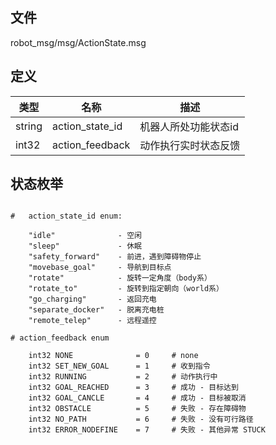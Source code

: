 ## 文件

robot_msg/msg/ActionState.msg

## 定义

类型| 名称 | 描述
--|--|--
string | action_state_id | 机器人所处功能状态id
int32 | action_feedback | 动作执行实时状态反馈

## 状态枚举

```

#   action_state_id enum: 	

    "idle"			    - 空闲		
    "sleep"			    - 休眠	
    "safety_forward"    - 前进，遇到障碍物停止	
    "movebase_goal"	    - 导航到目标点		
    "rotate"		    - 旋转一定角度（body系）	
    "rotate_to"		    - 旋转到指定朝向（world系）
    "go_charging"	    - 返回充电				
    "separate_docker"	- 脱离充电桩		
    "remote_telep"	    - 远程遥控

# action_feedback enum

    int32 NONE              = 0     # none
    int32 SET_NEW_GOAL      = 1     # 收到指令
    int32 RUNNING           = 2     # 动作执行中
    int32 GOAL_REACHED      = 3     # 成功 - 目标达到
    int32 GOAL_CANCLE       = 4     # 成功 - 目标被取消
    int32 OBSTACLE          = 5     # 失败 - 存在障碍物
    int32 NO_PATH           = 6     # 失败 - 没有可行路径
    int32 ERROR_NODEFINE    = 7     # 失败 - 其他异常 STUCK

```
